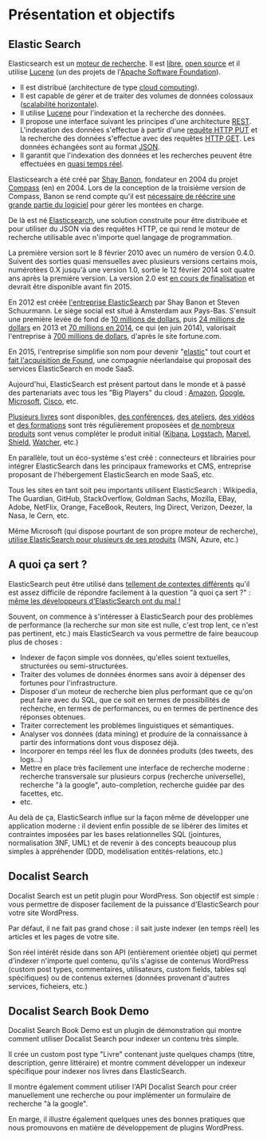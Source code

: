 # Présentation et objectifs

## Elastic Search

Elasticsearch est un [moteur de recherche](https://fr.wikipedia.org/wiki/Moteur_de_recherche). Il est [libre](https://fr.wikipedia.org/wiki/Logiciel_libre), [open source](https://fr.wikipedia.org/wiki/Open_source) et il utilise [Lucene](https://fr.wikipedia.org/wiki/Lucene) (un des projets de l'[Apache Software Foundation](https://fr.wikipedia.org/wiki/Apache_Software_Foundation)).

- Il est distribué (architecture de type [cloud computing](https://fr.wikipedia.org/wiki/Cloud_computing)).
- Il est capable de gérer et de traiter des volumes de données colossaux ([scalabilité horizontale](https://fr.wikipedia.org/wiki/Scalability)).
- Il utilise [Lucene](https://fr.wikipedia.org/wiki/Lucene) pour l'indexation et la recherche des données.
- Il propose une interface suivant les principes d'une architecture [REST](https://fr.wikipedia.org/wiki/Representational_State_Transfer). L'indexation des données s'effectue à partir d'une [requête HTTP PUT](https://fr.wikipedia.org/wiki/Hypertext_Transfer_Protocol#M.C3.A9thodes) et la recherche des données s'effectue avec des requêtes [HTTP GET](https://fr.wikipedia.org/wiki/Hypertext_Transfer_Protocol#M.C3.A9thodes). Les données échangées sont au format [JSON](https://fr.wikipedia.org/wiki/JavaScript_Object_Notation).
- Il garantit que l'indexation des données et les recherches peuvent être effectuées en [quasi temps réel](https://www.elastic.co/guide/en/elasticsearch/guide/current/near-real-time.html).

Elasticsearch a été créé par [Shay Banon](http://www.touilleur-express.fr/2011/04/12/elasticsearch-interview-with-shay-banon/), fondateur en 2004 du projet [Compass](https://en.wikipedia.org/wiki/Compass_Project) (en) en 2004. Lors de la conception de la troisième version de Compass, Banon se rend compte qu'il est [nécessaire de réécrire une grande partie du logiciel](https://web.archive.org/web/20130827121405/http://www.kimchy.org/the_future_of_compass/) pour gérer les montées en charge.

De là est né [Elasticsearch](https://github.com/elastic/elasticsearch), une solution construite pour être distribuée et pour utiliser du JSON via des requêtes HTTP, ce qui rend le moteur de recherche utilisable avec n'importe quel langage de programmation.

La première version sort le 8 février 2010 avec un numéro de version 0.4.0. Suivent des sorties quasi mensuelles avec plusieurs versions certains mois, numérotées 0.X jusqu'à une version 1.0, sortie le 12 février 2014 soit quatre ans après la première version. La version 2.0 est [en cours de finalisation](https://www.elastic.co/elasticon/2015/sf/whats-next-for-elasticsearch-2x-and-beyond) et devrait être disponible avant fin 2015.

En 2012 est créée [l'entreprise ElasticSearch](https://www.elastic.co/about) par Shay Banon et Steven Schuurmann. Le siège social est situé à Amsterdam aux Pays-Bas. S'ensuit une première levée de fond de [10 millions de dollars](http://www.zdnet.com/big-data-search-startup-elasticsearch-raises-10m-7000007116/), puis [24 millions de dollars](http://www.eu-startups.com/2013/02/amsterdam-based-elasticsearch-closes-24m-series-b-round/) en 2013 et [70 millions en 2014](http://www.journaldunet.com/solutions/saas-logiciel/elasticsearch-leve-70-millions-de-dollars-0614.shtml), ce qui (en juin 2014), valorisait l'entreprise à [700 millions de dollars](http://fortune.com/2014/06/06/latest-funding-round-values-elasticsearch-at-700-million/), d'après le site fortune.com.

En 2015, l'entreprise simplifie son nom pour devenir "[elastic](https://www.elastic.co/about/press/elasticsearch-changes-name-to-elastic-to-reflect-wide-adoption-beyond-search)" tout court et [fait l'acquisition de Found](https://www.elastic.co/about/press/elastic-acquires-elasticsearch-saas-provider-found), une compagnie néerlandaise qui proposait des services ElasticSearch en mode SaaS.

Aujourd'hui, ElasticSearch est présent partout dans le monde et à passé des partenariats avec tous les "Big Players" du cloud : [Amazon](https://aws.amazon.com/fr/elasticsearch-service/), [Google](https://cloud.google.com/solutions/elasticsearch/), [Microsoft](https://azure.microsoft.com/fr-fr/documentation/templates/elasticsearch/), [Cisco](https://www.elastic.co/about/partners/cisco), etc.

[Plusieurs livres](https://www.google.fr/webhp?hl=fr#q=elasticsearch&hl=fr&tbm=bks) sont disponibles, [des conférences](https://www.elastic.co/elasticon), [des ateliers](https://www.elastic.co/community/meetups), [des vidéos](https://www.elastic.co/videos) et [des formations](http://training.elastic.co/) sont très régulièrement proposées et [de nombreux produits](https://www.elastic.co/products) sont venus compléter le produit initial ([Kibana](https://www.elastic.co/products/kibana), [Logstach](https://www.elastic.co/products/logstash), [Marvel](https://www.elastic.co/products/marvel), [Shield](https://www.elastic.co/products/shield), [Watcher](https://www.elastic.co/products/watcher), etc.)

En parallèle, tout un éco-système s'est créé : connecteurs et librairies pour intégrer ElasticSearch dans les principaux frameworks et CMS, entreprise proposant de l'hébergement ElasticSearch en mode SaaS, etc.

Tous les sites en tant soit peu importants utilisent ElasticSearch : Wikipedia, The Guardian, GitHub, StackOverflow, Goldman Sachs, Mozilla, EBay, Adobe, NetFlix, Orange, FaceBook, Reuters, Ing Direct, Verizon, Deezer, la Nasa, le Cern, etc.

Même Microsoft (qui dispose pourtant de son propre moteur de recherche), [utilise ElasticSearch pour plusieurs de ses produits](https://www.elastic.co/elasticon/2015/sf/powering-real-time-search-at-microsoft) (MSN, Azure, etc.)

## A quoi ça sert ?

ElasticSearch peut être utilisé dans [tellement de contextes différents](https://www.elastic.co/use-cases) qu'il est assez difficile de répondre facilement à la question "à quoi ça sert ?" : [même les développeurs d'ElasticSearch ont du mal !](https://www.elastic.co/blog/describe-elasticsearch)

Souvent, on commence à s'intéresser à ElasticSearch pour des problèmes de performance (la recherche sur mon site est nulle, c'est trop lent, ce n'est pas pertinent, etc.) mais ElasticSearch va vous permettre de faire beaucoup plus de choses :

- Indexer de façon simple vos données, qu'elles soient textuelles, structurées ou semi-structurées.
- Traiter des volumes de données énormes sans avoir à dépenser des fortunes pour l'infrastructure.
- Disposer d'un moteur de recherche bien plus performant que ce qu'on peut faire avec du SQL, que ce soit en termes de possibilités de recherche, en termes de performances, ou en termes de pertinence des réponses obtenues.
- Traiter correctement les problèmes linguistiques et sémantiques.
- Analyser vos données (data mining) et produire de la connaissance à partir des informations dont vous disposez déjà.
- Incorporer en temps réel les flux de données produits (des tweets, des logs...)
- Mettre en place très facilement une interface de recherche moderne : recherche transversale sur plusieurs corpus (recherche universelle), recherche "à la google", auto-completion, recherche guidée par des facettes, etc.
- etc.

Au delà de ça, ElasticSearch influe sur la façon même de développer une application moderne : il devient enfin possible de se libérer des limites et contraintes imposées par les bases relationnelles SQL (jointures, normalisation 3NF, UML) et de revenir à des concepts beaucoup plus simples à appréhender (DDD, modélisation entités-relations, etc.)

## Docalist Search

Docalist Search est un petit plugin pour WordPress. Son objectif est simple : vous permettre de disposer facilement de la puissance d'ElasticSearch pour votre site WordPress.

Par défaut, il ne fait pas grand chose : il sait juste indexer (en temps réel) les articles et les pages de votre site.

Son réel intérêt réside dans son API (entièrement orientée objet) qui permet d'indexer n'importe quel contenu, qu'ils s'agisse de contenus WordPress (custom post types, commentaires, utilisateurs, custom fields, tables sql spécifiques) ou de contenus externes (données provenant d'autres services, ficheiers, etc.)

## Docalist Search Book Demo

Docalist Search Book Demo est un plugin de démonstration qui montre comment utiliser Docalist Search pour indexer un contenu très simple.

Il crée un custom post type "Livre" contenant juste quelques champs (titre, description, genre littéraire) et montre comment développer un indexeur spécifique pour indexer nos livres dans ElasticSearch.

Il montre également comment utiliser l'API Docalist Search pour créer manuellement une recherche ou pour implémenter un formulaire de recherche "à la google".

En marge, il illustre également quelques unes des bonnes pratiques que nous promouvons en matière de développement de plugins WordPress.
